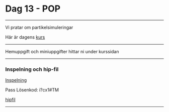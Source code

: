 
# **Dag 13 - POP**
___

Vi pratar om partikelsimuleringar


Här är dagens [kurs](https://github.com/Studio-Konkret/Technical-Direction/tree/main/Kursmoment/119_POP_01)

___
Hemuppgift och miniuppgifter hittar ni under kurssidan

___
### **Inspelning och hip-fil**

[Inspelning](https://us02web.zoom.us/rec/share/GKzem2P7VgwPA14fI4CKhnkm-pK6FYjNh8cNUqqq5eHvhHmhZgN41yh8SxZ9R6D8.RAFQik7kJUCh0xRc)

Pass Lösenkod: i?cx1#TM

[hipfil](https://github.com/Studio-Konkret/Technical-Direction/blob/main/Xenter/Dag13/dag13.hipnc)
___



